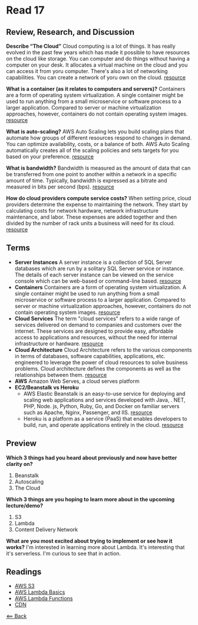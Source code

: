 # Read 17

## Review, Research, and Discussion

**Describe “The Cloud”** Cloud computing is a lot of things. It has really evolved in the past few years which has made it possible to have resources on the cloud like storage. You can computer and do things without having a computer on your desk. It allocates a virtual machine on the cloud and you can access it from yoru computer. There's also a lot of networking capabilities. You can create a network of yoru own on the cloud. [resource](https://www.accenture.com/us-en/insights/cloud-computing-index?c=acn_glb_cloudgoogle_11261551&n=psgs_0620&gclid=CjwKCAjwkN6EBhBNEiwADVfya7wvBCkx1v5nJA8UxAqFVvSD5gaGPR9MindwScpBPDk_25gohp99WBoCNTwQAvD_BwE&gclsrc=aw.ds)

**What is a container (as it relates to computers and servers)?** Containers are a form of operating system virtualization. A single container might be used to run anything from a small microservice or software process to a larger application. Compared to server or machine virtualization approaches, however, containers do not contain operating system images. [resource](https://www.netapp.com/devops-solutions/what-are-containers/)

**What is auto-scaling?** AWS Auto Scaling lets you build scaling plans that automate how groups of different resources respond to changes in demand. You can optimize availability, costs, or a balance of both. AWS Auto Scaling automatically creates all of the scaling policies and sets targets for you based on your preference. [resource](https://aws.amazon.com/autoscaling/#:~:text=AWS%20Auto%20Scaling%20lets%20you%20build%20scaling%20plans%20that%20automate,you%20based%20on%20your%20preference.)

**What is bandwidth?** Bandwidth is measured as the amount of data that can be transferred from one point to another within a network in a specific amount of time. Typically, bandwidth is expressed as a bitrate and measured in bits per second (bps). [resource](https://www.paessler.com/it-explained/bandwidth)

**How do cloud providers compute service costs?** When setting price, cloud providers determine the expense to maintaining the network. They start by calculating costs for network hardware, network infrastructure maintenance, and labor. These expenses are added together and then divided by the number of rack units a business will need for its cloud. [resource](https://expedient.com/knowledgebase/blog/2015-05-01-how-the-cost-of-cloud-computing-is-calculated/#:~:text=When%20setting%20price%2C%20cloud%20providers,need%20for%20its%20IaaS%20cloud.)

## Terms

- **Server Instances** A server instance is a collection of SQL Server databases which are run by a solitary SQL Server service or instance. The details of each server instance can be viewed on the service console which can be web-based or command-line based. [resource](https://www.techopedia.com/definition/32149/server-instance#:~:text=A%20server%20instance%20is%20a,based%20or%20command%2Dline%20based.)
- **Containers** Containers are a form of operating system virtualization. A single container might be used to run anything from a small microservice or software process to a larger application. Compared to server or machine virtualization approaches, however, containers do not contain operating system images. [resource](https://www.netapp.com/devops-solutions/what-are-containers/)
- **Cloud Services** The term "cloud services" refers to a wide range of services delivered on demand to companies and customers over the internet. These services are designed to provide easy, affordable access to applications and resources, without the need for internal infrastructure or hardware. [resource](https://www.citrix.com/glossary/what-is-a-cloud-service.html)
- **Cloud Architecture** Cloud Architecture refers to the various components in terms of databases, software capabilities, applications, etc. engineered to leverage the power of cloud resources to solve business problems. Cloud architecture defines the components as well as the relationships between them. [resource](https://www.hcltech.com/technology-qa/what-is-cloud-architecture)
- **AWS** Amazon Web Serves, a cloud serves platform
- **EC2/Beanstalk vs Heroku** 
  - AWS Elastic Beanstalk is an easy-to-use service for deploying and scaling web applications and services developed with Java, . NET, PHP, Node. js, Python, Ruby, Go, and Docker on familiar servers such as Apache, Nginx, Passenger, and IIS. [resource](https://aws.amazon.com/elasticbeanstalk/) 
  - Heroku is a platform as a service (PaaS) that enables developers to build, run, and operate applications entirely in the cloud. [resource](https://www.heroku.com/)

## Preview

**Which 3 things had you heard about previously and now have better clarity on?**
1. Beanstalk
1. Autoscaling
1. The Cloud

**Which 3 things are you hoping to learn more about in the upcoming lecture/demo?**
1. S3
1. Lambda
1. Content Delivery Network

**What are you most excited about trying to implement or see how it works?** I'm interested in learning more about Lambda. It's interesting that it's serverless. I'm curious to see that in action.

## Readings
- [AWS S3](https://aws.amazon.com/s3/)
- [AWS Lambda Basics](https://www.serverless.com/aws-lambda)
- [AWS Lambda Functions](https://aws.amazon.com/lambda/)
- [CDN](https://cyberhoot.com/cybrary/content-delivery-network-cdn/)

[<== Back](https://simoneodegard.github.io/reading-notes/)